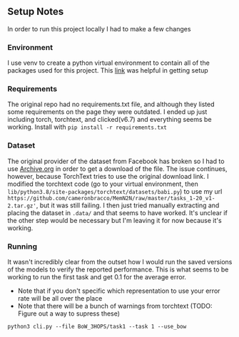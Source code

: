 ## Setup Notes

In order to run this project locally I had to make a few changes

### Environment
I use venv to create a python virtual environment to contain all of the packages used for this project. This [link](https://docs.python.org/3/library/venv.html) was helpful in getting setup


### Requirements
The original repo had no requirements.txt file, and although they listed some requirements on the page they were outdated. I ended up just including torch, torchtext, and clicked(v6.7) and everything seems be working. Install with `pip install -r requirements.txt`


### Dataset
The original provider of the dataset from Facebook has broken so I had to use [Archive.org](https://archive.org) in order to get a download of the file. The issue continues, however, because TorchText tries to use the original download link. I modified the torchtext code (go to your virtual environment, then `lib/python3.8/site-packages/torchtext/datasets/babi.py`) to use my url `https://github.com/cameronbracco/MemN2N/raw/master/tasks_1-20_v1-2.tar.gz'`, but it was still failing. I then just tried manually extracting and placing the dataset in `.data/` and that seems to have worked. It's unclear if the other step would be necessary but I'm leaving it for now because it's working.


### Running
It wasn't incredibly clear from the outset how I would run the saved versions of the models to verify the reported performance. This is what seems to be working to run the first task and get 0.1 for the average error.
- Note that if you don't specific which representation to use your error rate will be all over the place
- Note that there will be a bunch of warnings from torchtext (TODO: Figure out a way to supress these)

`python3 cli.py --file BoW_3HOPS/task1 --task 1 --use_bow`
